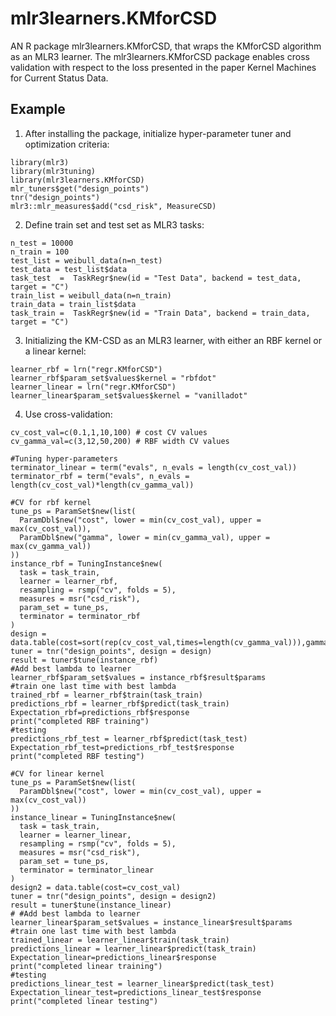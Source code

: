 # mlr3learners.KMforCSD
AN R package mlr3learners.KMforCSD, that wraps the KMforCSD algorithm as an MLR3 learner. The mlr3learners.KMforCSD package enables cross validation with respect to the loss presented in the paper Kernel Machines for Current Status Data.
## Example
1. After installing the package, initialize hyper-parameter tuner and optimization criteria:
```{r}
library(mlr3)
library(mlr3tuning)
library(mlr3learners.KMforCSD)
mlr_tuners$get("design_points")
tnr("design_points")
mlr3::mlr_measures$add("csd_risk", MeasureCSD)
```
2. Define train set and test set as MLR3 tasks:
```{r}
n_test = 10000
n_train = 100
test_list = weibull_data(n=n_test)
test_data = test_list$data
task_test  =  TaskRegr$new(id = "Test Data", backend = test_data, target = "C")
train_list = weibull_data(n=n_train)
train_data = train_list$data
task_train =  TaskRegr$new(id = "Train Data", backend = train_data, target = "C")
```
3. Initializing the KM-CSD as an MLR3 learner, with either an RBF kernel or a linear kernel:
```{r}
learner_rbf = lrn("regr.KMforCSD")
learner_rbf$param_set$values$kernel = "rbfdot"
learner_linear = lrn("regr.KMforCSD")
learner_linear$param_set$values$kernel = "vanilladot"
```
4. Use cross-validation:
```{r}
cv_cost_val=c(0.1,1,10,100) # cost CV values
cv_gamma_val=c(3,12,50,200) # RBF width CV values

#Tuning hyper-parameters
terminator_linear = term("evals", n_evals = length(cv_cost_val))
terminator_rbf = term("evals", n_evals = length(cv_cost_val)*length(cv_gamma_val))

#CV for rbf kernel
tune_ps = ParamSet$new(list(
  ParamDbl$new("cost", lower = min(cv_cost_val), upper = max(cv_cost_val)),
  ParamDbl$new("gamma", lower = min(cv_gamma_val), upper = max(cv_gamma_val))
))
instance_rbf = TuningInstance$new(
  task = task_train,
  learner = learner_rbf,
  resampling = rsmp("cv", folds = 5),
  measures = msr("csd_risk"),
  param_set = tune_ps,
  terminator = terminator_rbf
)
design = data.table(cost=sort(rep(cv_cost_val,times=length(cv_gamma_val))),gamma=rep(cv_gamma_val,length(cv_cost_val)))
tuner = tnr("design_points", design = design)
result = tuner$tune(instance_rbf)
#Add best lambda to learner
learner_rbf$param_set$values = instance_rbf$result$params
#train one last time with best lambda
trained_rbf = learner_rbf$train(task_train)
predictions_rbf = learner_rbf$predict(task_train)
Expectation_rbf=predictions_rbf$response
print("completed RBF training")
#testing
predictions_rbf_test = learner_rbf$predict(task_test)
Expectation_rbf_test=predictions_rbf_test$response
print("completed RBF testing")

#CV for linear kernel
tune_ps = ParamSet$new(list(
  ParamDbl$new("cost", lower = min(cv_cost_val), upper = max(cv_cost_val))
))
instance_linear = TuningInstance$new(
  task = task_train,
  learner = learner_linear,
  resampling = rsmp("cv", folds = 5),
  measures = msr("csd_risk"),
  param_set = tune_ps,
  terminator = terminator_linear
)
design2 = data.table(cost=cv_cost_val)
tuner = tnr("design_points", design = design2)
result = tuner$tune(instance_linear)
# #Add best lambda to learner
learner_linear$param_set$values = instance_linear$result$params
#train one last time with best lambda
trained_linear = learner_linear$train(task_train)
predictions_linear = learner_linear$predict(task_train)
Expectation_linear=predictions_linear$response
print("completed linear training")
#testing
predictions_linear_test = learner_linear$predict(task_test)
Expectation_linear_test=predictions_linear_test$response
print("completed linear testing")
 ```
